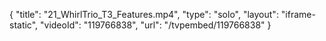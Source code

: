 {
    "title": "21_WhirlTrio_T3_Features.mp4",
    "type": "solo",
    "layout": "iframe-static",
    "videoId": "119766838",
    "url": "\/tvpembed\/119766838"
}